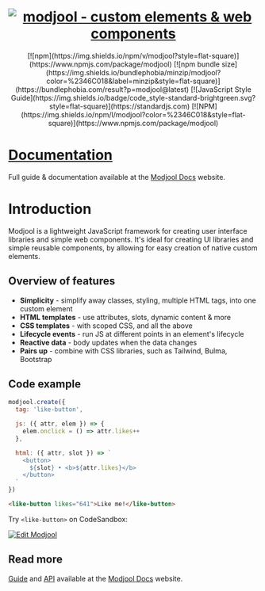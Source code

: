 <!--suppress ALL -->
<h1 align="center" style="text-align:center">
  <span></span>
  <a href="https://modjool.js.org"><img alt="modjool - custom elements  & web components" src="https://modjool-docs.vercel.app/images/mj_logo.png" align="center"></a>
  <br/>
</h1>

<p align="center" style="text-align:center">[![npm](https://img.shields.io/npm/v/modjool?style=flat-square)](https://www.npmjs.com/package/modjool) [![npm bundle size](https://img.shields.io/bundlephobia/minzip/modjool?color=%2346C018&label=minzip&style=flat-square)](https://bundlephobia.com/result?p=modjool@latest) [![JavaScript Style Guide](https://img.shields.io/badge/code_style-standard-brightgreen.svg?style=flat-square)](https://standardjs.com) [![NPM](https://img.shields.io/npm/l/modjool?color=%2346C018&style=flat-square)](https://www.npmjs.com/package/modjool) <!--[![GitHub last commit](https://img.shields.io/github/last-commit/CTNicholas/modjool?color=%2346C018&style=flat-square)](https://github.com/CTNicholas/modjool/)--></p>

# [Documentation](https://modjool.js.org)
Full guide & documentation available at the [Modjool Docs](https://modjool.js.org) website.

# Introduction
 Modjool is a lightweight JavaScript framework for creating user interface libraries
 and simple web components. It's ideal for creating UI libraries and simple reusable components, by
 allowing for easy creation of native custom elements.
 


   
## Overview of features

* **Simplicity** - simplify away classes, styling, multiple HTML tags, into one custom element
* **HTML templates** - use attributes, slots, dynamic content & more
* **CSS templates** - with scoped CSS, and all the above
* **Lifecycle events** - run JS at different points in an element's lifecycle
* **Reactive data** - body updates when the data changes
* **Pairs up** - combine with CSS libraries, such as Tailwind, Bulma, Bootstrap
 
 
## Code example
```javascript
modjool.create({
  tag: 'like-button',

  js: ({ attr, elem }) => {
    elem.onclick = () => attr.likes++    
  },

  html: ({ attr, slot }) => `
    <button>
      ${slot} • <b>${attr.likes}</b>
    </button>
  `
})
```

 ```html
<like-button likes="641">Like me!</like-button>
```

Try `<like-button>` on CodeSandbox:

[![Edit Modjool <like-button>](https://codesandbox.io/static/img/play-codesandbox.svg)](https://codesandbox.io/s/modjool-like-button-6gfyo?fontsize=14&hidenavigation=1&theme=dark&file=/like-button.js)

## Read more
[Guide](https://modjool.js.org/docs) and [API](https://modjool.js.org/api) available at the [Modjool Docs](https://modjool.js.org) website.
